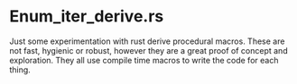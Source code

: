 # Enum_iter_derive.rs
Just some experimentation with rust derive procedural macros. 
These are not fast, hygienic or robust, however they are a great proof of concept and exploration.
They all use compile time macros to write the code for each thing.